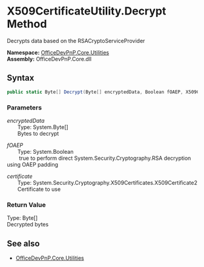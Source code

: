 # X509CertificateUtility.Decrypt Method  
Decrypts data based on the RSACryptoServiceProvider  

**Namespace:** [OfficeDevPnP.Core.Utilities](OfficeDevPnP.Core.Utilities.md)  
**Assembly:** OfficeDevPnP.Core.dll  
## Syntax
```C#
public static Byte[] Decrypt(Byte[] encryptedData, Boolean fOAEP, X509Certificate2 certificate)
```
### Parameters
*encryptedData*  
&emsp;&emsp;Type: System.Byte[]  
&emsp;&emsp;Bytes to decrypt  

*fOAEP*  
&emsp;&emsp;Type: System.Boolean  
&emsp;&emsp; true to perform direct System.Security.Cryptography.RSA decryption using OAEP padding  

*certificate*  
&emsp;&emsp;Type: System.Security.Cryptography.X509Certificates.X509Certificate2  
&emsp;&emsp;Certificate to use  

### Return Value
Type: Byte[]  
Decrypted bytes

## See also
- [OfficeDevPnP.Core.Utilities](OfficeDevPnP.Core.Utilities.md)
